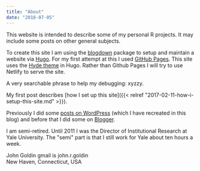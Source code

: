 ```yaml
---
title: "About"
date: "2018-07-05"
---
```

<!--- ![](https://www.gravatar.com/avatar/f7dd8b52bc092b4e50e9324381b02d67?s=200) --->
This website is intended to describe some of my personal R projects. It may include some posts on other general subjects.

To create this site I am using the [blogdown](https://github.com/rstudio/blogdown) package
to setup and maintain a website via [Hugo](https://gohugo.io/). For my first attempt at this I used [GitHub Pages](https://pages.github.com/). This site uses the [Hyde theme](http://themes.gohugo.io/hyde/) in Hugo. Rather than Github Pages I will try to use Netlify to serve the site.

A very searchable phrase to help my debugging:  xyzzy.

My first post describes [how I set up this site]({{< relref "2017-02-11-how-i-setup-this-site.md" >}}).

Previously I did some [posts on WordPress](https://caniblogtoo.wordpress.com/) (which I have recreated in this blog) and before that
I did some on [Blogger](http://goldinoldie.blogspot.com/).

I am semi-retired. Until 2011 I was the Director of Institutional Research at Yale University. The "semi" part is that I still work for Yale about ten hours a week.

John Goldin                     gmail is john.r.goldin   
New Haven, Connecticut, USA